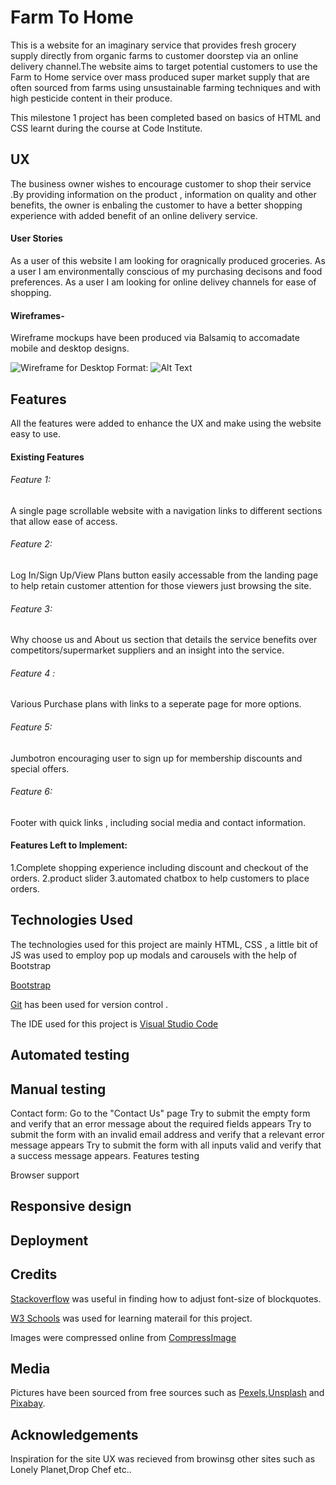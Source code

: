 # Farm To Home
 This is a website for an imaginary service that provides fresh grocery supply directly from  organic farms to customer doorstep via an online delivery channel.The website aims to target potential customers to use the Farm to Home service over mass produced super market supply that are often sourced from farms using unsustainable farming techniques and with high pesticide content in their produce. 

 This milestone 1 project has been completed based on basics of HTML and CSS  learnt during the course at Code Institute.

## UX


The business owner wishes to encourage customer to shop their service .By providing information on the product , information on quality and other benefits, the owner is enbaling the customer to have a better shopping experience with added benefit of an online delivery service.

#### User Stories


As a  user of this website I am looking for oragnically produced groceries.
As a user I am environmentally conscious of my purchasing decisons and food preferences.
As a user I am looking for online delivey channels for ease of shopping.

#### Wireframes-

Wireframe mockups have been produced via Balsamiq to accomadate mobile and desktop designs.

![Wireframe for Desktop ](img/desktop.png)
Format: ![Alt Text](img/desktop.png)


## Features

All the features were added to enhance the UX and make using the website easy to use.

#### Existing Features


###### Feature 1:
 A single page scrollable website with a navigation links to different sections that allow ease of access. 


###### Feature 2: 

Log In/Sign Up/View Plans button easily accessable from the landing page to help retain customer attention for those viewers just browsing the site.

###### Feature 3:
 Why choose us and About us section that details the service benefits over competitors/supermarket suppliers and an insight into the service.

###### Feature 4 : 
Various Purchase plans with links to a seperate page for more options.

###### Feature 5:
Jumbotron encouraging user to sign up for membership discounts and special offers.

###### Feature 6:
 Footer with quick links , including social media and contact information.


#### Features Left to Implement:


1.Complete shopping experience including discount and checkout of the orders.
2.product slider
3.automated chatbox to help customers to place orders.


## Technologies Used


 The technologies used for this project are mainly HTML, CSS , a little bit of JS was used to employ pop up modals and carousels with the help of Bootstrap

 [Bootstrap](https://getbootstrap.com/)

 [Git](https://github.com/) has been used for version control .

 The IDE used for this project is [Visual Studio Code](https://code.visualstudio.com/)
 
 ## Automated testing


## Manual testing


Contact form:
Go to the "Contact Us" page
Try to submit the empty form and verify that an error message about the required fields appears
Try to submit the form with an invalid email address and verify that a relevant error message appears
Try to submit the form with all inputs valid and verify that a success message appears.
Features testing

Browser support

## Responsive design

## Deployment

## Credits


[Stackoverflow](https://stackoverflow.com/) was useful in finding how to adjust font-size of blockquotes.

[W3 Schools](https://www.w3schools.com/html/) was used for learning materail for this project.

Images were compressed online from [CompressImage](https://compressimage.toolur.com/)

## Media


 Pictures have been sourced from free sources such as [Pexels](https://www.pexels.com/),[Unsplash](https://unsplash.com/) and [Pixabay](https://pixabay.com/).

 ## Acknowledgements


 Inspiration for the site UX was recieved from browinsg other sites such as Lonely Planet,Drop Chef etc..

 
 


